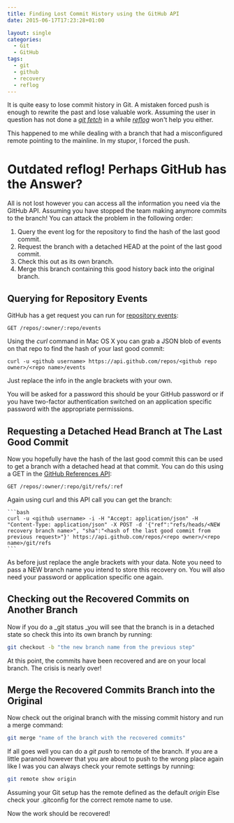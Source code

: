 ```yaml
---
title: Finding Lost Commit History using the GitHub API
date: 2015-06-17T17:23:28+01:00

layout: single
categories:
  - Git
  - GitHub
tags:
  - git
  - github
  - recovery
  - reflog
---
```

It is quite easy to lose commit history in Git. A mistaken forced push is enough to rewrite the past and lose valuable work. Assuming the user in question has not done a _[git fetch](http://git-scm.com/docs/git-fetch)_ in a while _[reflog](http://git-scm.com/docs/git-reflog)_ won't help you either.

This happened to me while dealing with a branch that had a misconfigured remote pointing to the mainline. In my stupor, I forced the push.

# Outdated reflog! Perhaps GitHub has the Answer?

All is not lost however you can access all the information you need via the GitHub API. Assuming you have stopped the team making anymore commits to the branch! You can attack the problem in the following order:

  1. Query the event log for the repository to find the hash of the last good commit.
  2. Request the branch with a detached HEAD at the point of the last good commit.
  3. Check this out as its own branch.
  4. Merge this branch containing this good history back into the original branch.

## Querying for Repository Events

GitHub has a get request you can run for [repository events](https://developer.github.com/v3/activity/events/#list-repository-events):

    GET /repos/:owner/:repo/events 

Using the _curl_ command in Mac OS X you can grab a JSON blob of events on that repo to find the hash of your last good commit:

    curl -u <github username> https://api.github.com/repos/<github repo owner>/<repo name>/events

Just replace the info in the angle brackets with your own.

You will be asked for a password this should be your GitHub password or if you have two-factor authentication switched on an application specific password with the appropriate permissions.

## Requesting a Detached Head Branch at The Last Good Commit

Now you hopefully have the hash of the last good commit this can be used to get a branch with a detached head at that commit. You can do this using a GET in the [GitHub References API](https://developer.github.com/v3/git/refs/):

    GET /repos/:owner/:repo/git/refs/:ref

Again using curl and this API call you can get the branch:

    ```bash
    curl -u <github username> -i -H "Accept: application/json" -H "Content-Type: application/json" -X POST -d '{"ref":"refs/heads/<NEW recovery branch name>", "sha":"<hash of the last good commit from previous request>"}' https://api.github.com/repos/<repo owner>/<repo name>/git/refs
    ```

As before just replace the angle brackets with your data. Note you need to pass a NEW branch name you intend to store this recovery on. You will also need your password or application specific one again.

## Checking out the Recovered Commits on Another Branch

Now if you do a _git status _you will see that the branch is in a detached state so check this into its own branch by running:

```bash
git checkout -b "the new branch name from the previous step"
```

At this point, the commits have been recovered and are on your local branch. The crisis is nearly over!

## Merge the Recovered Commits Branch into the Original

Now check out the original branch with the missing commit history and run a merge command:

```bash
git merge "name of the branch with the recovered commits"
```

If all goes well you can do a _git push_ to remote of the branch. If you are a little paranoid however that you are about to push to the wrong place again like I was you can always check your remote settings by running:

```bash
git remote show origin
```

Assuming your Git setup has the remote defined as the default _origin_ Else check your .gitconfig for the correct remote name to use.

Now the work should be recovered!